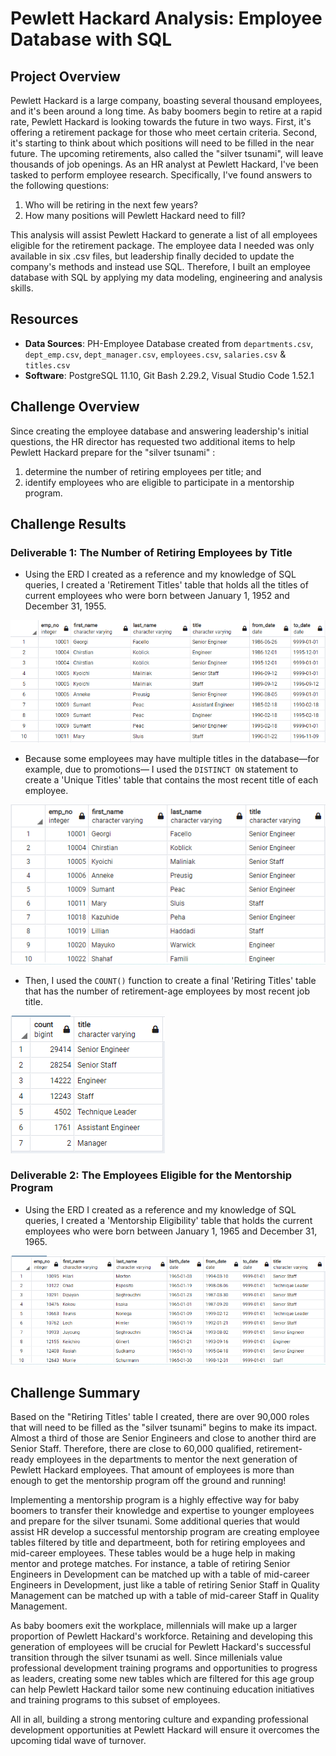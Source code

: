 # Pewlett Hackard Analysis: Employee Database with SQL

## Project Overview
Pewlett Hackard is a large company, boasting several thousand employees, and it's been around a long time. As baby boomers begin to retire at a rapid rate, Pewlett Hackard is looking towards the future in two ways. First, it's offering a retirement package for those who meet certain criteria. Second, it's starting to think about which positions will need to be filled in the near future. The upcoming retirements, also called the "silver tsunami", will leave thousands of job openings. As an HR analyst at Pewlett Hackard, I've been tasked to perform employee research. Specifically, I've found answers to the following questions:
1. Who will be retiring in the next few years?
2. How many positions will Pewlett Hackard need to fill?

This analysis will assist Pewlett Hackard to generate a list of all employees eligible for the retirement package. The employee data I needed was only available in six .csv files, but leadership finally decided to update the company's methods and instead use SQL. Therefore, I built an employee database with SQL by applying my data modeling, engineering and analysis skills.

## Resources
- **Data Sources**: PH-Employee Database created from `departments.csv`, `dept_emp.csv`, `dept_manager.csv`, `employees.csv`, `salaries.csv` & `titles.csv`
- **Software**: PostgreSQL 11.10, Git Bash 2.29.2, Visual Studio Code 1.52.1

## Challenge Overview
Since creating the employee database and answering leadership's initial questions, the HR director has requested two additional items to help Pewlett Hackard prepare for the "silver tsunami" :
1. determine the number of retiring employees per title; and 
2. identify employees who are eligible to participate in a mentorship program.

## Challenge Results
### Deliverable 1: The Number of Retiring Employees by Title
- Using the ERD I created as a reference and my knowledge of SQL queries, I created a 'Retirement Titles' table that holds all the titles of current employees who were born between January 1, 1952 and December 31, 1955.

<img src="Images/Del 1_retirement_titles.PNG">

- Because some employees may have multiple titles in the database—for example, due to promotions— I used the `DISTINCT ON` statement to create a 'Unique Titles' table that contains the most recent title of each employee. 

<img src="Images/Del 1_unique_titles.PNG">

- Then, I used the `COUNT()` function to create a final 'Retiring Titles' table that has the number of retirement-age employees by most recent job title.

<img src="Images/Del 1_retiring_titles.PNG">

### Deliverable 2: The Employees Eligible for the Mentorship Program
- Using the ERD I created as a reference and my knowledge of SQL queries, I created a 'Mentorship Eligibility' table that holds the current employees who were born between January 1, 1965 and December 31, 1965.

<img src="Images/Del 2_mentorship_eligibility.PNG">

## Challenge Summary

Based on the "Retiring Titles' table I created, there are over 90,000 roles that will need to be filled as the "silver tsunami" begins to make its impact. Almost a third of those are Senior Engineers and close to another third are Senior Staff. Therefore, there are close to 60,000 qualified, retirement-ready employees in the departments to mentor the next generation of Pewlett Hackard employees. That amount of employees is more than enough to get the mentorship program off the ground and running!

Implementing a mentorship program is a highly effective way for baby boomers to transfer their knowledge and expertise to younger employees and prepare for the silver tsunami. Some additional queries that would assist HR develop a successful mentorship program are creating employee tables filtered by title and departmeent, both for retiring employees and mid-career employees. These tables would be a huge help in making mentor and protege matches. For instance, a table of retiring Senior Engineers in Development can be matched up with a table of mid-career Engineers in Development, just like a table of retiring Senior Staff in Quality Management can be matched up with a table of mid-career Staff in Quality Management.

As baby boomers exit the workplace, millennials will make up a larger proportion of Pewlett Hackard's workforce. Retaining and developing this generation of employees will be crucial for Pewlett Hackard's successful transition through the silver tsunami as well. Since millenials value professional development training programs and opportunities to progress as leaders, creating some new tables which are filtered for this age group can help Pewlett Hackard tailor some new continuing education initiatives and training programs to this subset of employees. 

All in all, building a strong mentoring culture and expanding professional development opportunities at Pewlett Hackard will ensure it overcomes the upcoming tidal wave of turnover.
